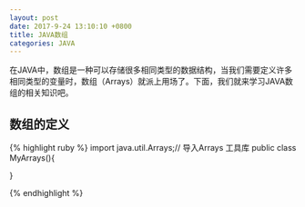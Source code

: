 ```yaml
---
layout: post
date: 2017-9-24 13:10:10 +0800
title: JAVA数组
categories: JAVA
---
```


在JAVA中，数组是一种可以存储很多相同类型的数据结构，当我们需要定义许多相同类型的变量时，数组（Arrays）就派上用场了。下面，我们就来学习JAVA数组的相关知识吧。

## 数组的定义
{% highlight ruby %}
import java.util.Arrays;// 导入Arrays 工具库
public class MyArrays(){
   
}

{% endhighlight %}





